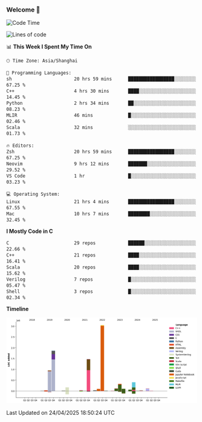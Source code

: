 ### Welcome 👋

<!--START_SECTION:waka-->
![Code Time](http://img.shields.io/badge/Code%20Time-2%2C032%20hrs%2028%20mins-blue)

![Lines of code](https://img.shields.io/badge/From%20Hello%20World%20I%27ve%20Written-8.9%20million%20lines%20of%20code-blue)

📊 **This Week I Spent My Time On** 

```text
🕑︎ Time Zone: Asia/Shanghai

💬 Programming Languages: 
sh                       20 hrs 59 mins      █████████████████░░░░░░░░   67.25 % 
C++                      4 hrs 30 mins       ████░░░░░░░░░░░░░░░░░░░░░   14.45 % 
Python                   2 hrs 34 mins       ██░░░░░░░░░░░░░░░░░░░░░░░   08.23 % 
MLIR                     46 mins             █░░░░░░░░░░░░░░░░░░░░░░░░   02.46 % 
Scala                    32 mins             ░░░░░░░░░░░░░░░░░░░░░░░░░   01.73 % 

🔥 Editors: 
Zsh                      20 hrs 59 mins      █████████████████░░░░░░░░   67.25 % 
Neovim                   9 hrs 12 mins       ███████░░░░░░░░░░░░░░░░░░   29.52 % 
VS Code                  1 hr                █░░░░░░░░░░░░░░░░░░░░░░░░   03.23 % 

💻 Operating System: 
Linux                    21 hrs 4 mins       █████████████████░░░░░░░░   67.55 % 
Mac                      10 hrs 7 mins       ████████░░░░░░░░░░░░░░░░░   32.45 % 
```

**I Mostly Code in C** 

```text
C                        29 repos            ██████░░░░░░░░░░░░░░░░░░░   22.66 % 
C++                      21 repos            ████░░░░░░░░░░░░░░░░░░░░░   16.41 % 
Scala                    20 repos            ████░░░░░░░░░░░░░░░░░░░░░   15.62 % 
Verilog                  7 repos             █░░░░░░░░░░░░░░░░░░░░░░░░   05.47 % 
Shell                    3 repos             █░░░░░░░░░░░░░░░░░░░░░░░░   02.34 % 
```



**Timeline**

![Lines of Code chart](https://raw.githubusercontent.com/Bohan-hu/Bohan-hu/master/assets/bar_graph.png)


 Last Updated on 24/04/2025 18:50:24 UTC
<!--END_SECTION:waka-->



